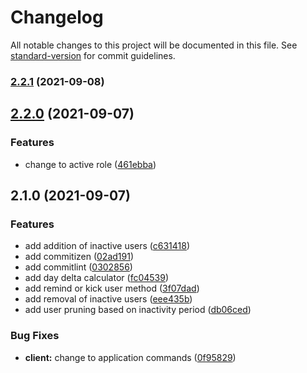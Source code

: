 # Changelog

All notable changes to this project will be documented in this file. See [standard-version](https://github.com/conventional-changelog/standard-version) for commit guidelines.

### [2.2.1](https://github.com/mahyarmirrashed/bot-umieee/compare/v2.2.0...v2.2.1) (2021-09-08)

## [2.2.0](https://github.com/mahyarmirrashed/bot-umieee/compare/v2.1.0...v2.2.0) (2021-09-07)

### Features

- change to active role ([461ebba](https://github.com/mahyarmirrashed/bot-umieee/commit/461ebba7df0943bec83c1f99232498f8f1d5fe10))

## 2.1.0 (2021-09-07)

### Features

- add addition of inactive users ([c631418](https://github.com/mahyarmirrashed/bot-umieee/commit/c631418c78d1e047993710f8c7cd9a89dc1529bd))
- add commitizen ([02ad191](https://github.com/mahyarmirrashed/bot-umieee/commit/02ad191208d2c86ed7eaef6f1f349f25ac10cb9b))
- add commitlint ([0302856](https://github.com/mahyarmirrashed/bot-umieee/commit/030285612a2cd9544be652e9d3452e7a210243f7))
- add day delta calculator ([fc04539](https://github.com/mahyarmirrashed/bot-umieee/commit/fc045396baa2d1aa5e140a23c3ece778353e30aa))
- add remind or kick user method ([3f07dad](https://github.com/mahyarmirrashed/bot-umieee/commit/3f07dadcb5b89937b79234293c92baeea7742b9f))
- add removal of inactive users ([eee435b](https://github.com/mahyarmirrashed/bot-umieee/commit/eee435b4ddf3c1d1bbbcf1e5d25366c8aba6597b))
- add user pruning based on inactivity period ([db06ced](https://github.com/mahyarmirrashed/bot-umieee/commit/db06ced0e1705c69cf9e3c07357a47eb5886c166))

### Bug Fixes

- **client:** change to application commands ([0f95829](https://github.com/mahyarmirrashed/bot-umieee/commit/0f95829182c2361185f48f0b3dbacc336ff746d0))

